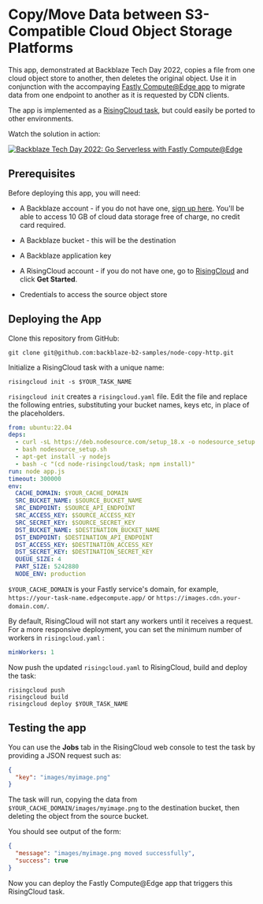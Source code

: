 # Copy/Move Data between S3-Compatible Cloud Object Storage Platforms

This app, demonstrated at Backblaze Tech Day 2022, copies a file from one cloud object store to another, then deletes the original object. Use it in conjunction with the accompaying [Fastly Compute@Edge app](https://github.com/backblaze-b2-samples/fastly-on-demand-migration) to migrate data from one endpoint to another as it is requested by CDN clients.

The app is implemented as a [RisingCloud task](https://risingcloud.com/docs/definitions#:~:text=Rising%20Cloud%20Tasks), but could easily be ported to other environments.

Watch the solution in action:

[![Backblaze Tech Day 2022: Go Serverless with Fastly Compute@Edge
](https://user-images.githubusercontent.com/723517/199118944-9b9ad50d-6490-4642-acef-f9e03391a505.png)](https://www.youtube.com/watch?v=ExOUR6wXr8k "Backblaze Tech Day 2022: Go Serverless with Fastly Compute@Edge")

## Prerequisites

Before deploying this app, you will need:

* A Backblaze account - if you do not have one, [sign up here](https://www.backblaze.com/b2/sign-up.html?referrer=nopref). You'll be able to access 10 GB of cloud data storage free of charge, no credit card required.
* A Backblaze bucket - this will be the destination
* A Backblaze application key

* A RisingCloud account - if you do not have one, go to [RisingCloud](https://risingcloud.com/) and click **Get Started**.

* Credentials to access the source object store

## Deploying the App

Clone this repository from GitHub:

```
git clone git@github.com:backblaze-b2-samples/node-copy-http.git
```

Initialize a RisingCloud task with a unique name:

```
risingcloud init -s $YOUR_TASK_NAME
```

`risingcloud init` creates a `risingcloud.yaml` file. Edit the file and replace the following entries, substituting your bucket names, keys etc, in place of the placeholders.

```yaml
from: ubuntu:22.04
deps:
  - curl -sL https://deb.nodesource.com/setup_18.x -o nodesource_setup.sh
  - bash nodesource_setup.sh
  - apt-get install -y nodejs
  - bash -c "(cd node-risingcloud/task; npm install)"
run: node app.js
timeout: 300000
env:
  CACHE_DOMAIN: $YOUR_CACHE_DOMAIN
  SRC_BUCKET_NAME: $SOURCE_BUCKET_NAME
  SRC_ENDPOINT: $SOURCE_API_ENDPOINT
  SRC_ACCESS_KEY: $SOURCE_ACCESS_KEY
  SRC_SECRET_KEY: $SOURCE_SECRET_KEY
  DST_BUCKET_NAME: $DESTINATION_BUCKET_NAME
  DST_ENDPOINT: $DESTINATION_API_ENDPOINT
  DST_ACCESS_KEY: $DESTINATION_ACCESS_KEY
  DST_SECRET_KEY: $DESTINATION_SECRET_KEY
  QUEUE_SIZE: 4
  PART_SIZE: 5242880
  NODE_ENV: production
```

`$YOUR_CACHE_DOMAIN` is your Fastly service's domain, for example, `https://your-task-name.edgecompute.app/` or `https://images.cdn.your-domain.com/`.

By default, RisingCloud will not start any workers until it receives a request. For a more responsive deployment, you can set the minimum number of workers in `risingcloud.yaml` :

```yaml
minWorkers: 1
```

Now push the updated `risingcloud.yaml` to RisingCloud, build and deploy the task:

```
risingcloud push
risingcloud build
risingcloud deploy $YOUR_TASK_NAME
```

## Testing the app

You can use the **Jobs** tab in the RisingCloud web console to test the task by providing a JSON request such as:

```json
{
  "key": "images/myimage.png"
}
```

The task will run, copying the data from `$YOUR_CACHE_DOMAIN/images/myimage.png` to the destination bucket, then deleting the object from the source bucket.

You should see output of the form:

```json
{
  "message": "images/myimage.png moved successfully",
  "success": true
}
```

Now you can deploy the Fastly Compute@Edge app that triggers this RisingCloud task.

